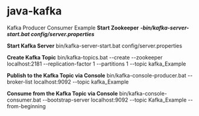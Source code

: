 # java-kafka
Kafka Producer Consumer Example
**Start Zookeeper**
***-bin/kafka-server-start.bat config/server.properties***

**Start Kafka Server**
bin/kafka-server-start.bat config/server.properties

**Create Kafka Topic**
bin/kafka-topics.bat --create --zookeeper localhost:2181 --replication-factor 1 --partitions 1 --topic kafka_Example

**Publish to the Kafka Topic via Console**
bin/kafka-console-producer.bat --broker-list localhost:9092 --topic kafka_Example

**Consume from the Kafka Topic via Console**
bin/kafka-console-consumer.bat --bootstrap-server localhost:9092 --topic Kafka_Example --from-beginning
